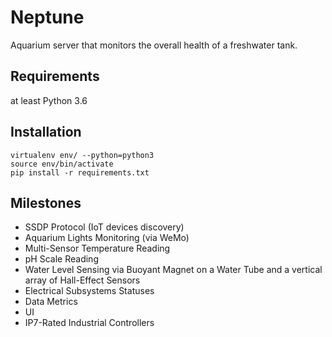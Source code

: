 # Neptune

Aquarium server that monitors the overall health of a freshwater tank. 

## Requirements
at least Python 3.6

## Installation
```
virtualenv env/ --python=python3
source env/bin/activate
pip install -r requirements.txt
```

## Milestones

- SSDP Protocol (IoT devices discovery)
- Aquarium Lights Monitoring (via WeMo)
- Multi-Sensor Temperature Reading
- pH Scale Reading
- Water Level Sensing via Buoyant Magnet on a Water Tube and a vertical array of Hall-Effect Sensors
- Electrical Subsystems Statuses
- Data Metrics
- UI
- IP7-Rated Industrial Controllers

